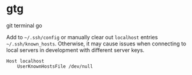 # gtg

git terminal go

Add to `~/.ssh/config` or manually clear out `localhost` entries `~/.ssh/known_hosts`. Otherwise, it may cause issues when connecting to local servers in development with different server keys.

```
Host localhost
    UserKnownHostsFile /dev/null
```
